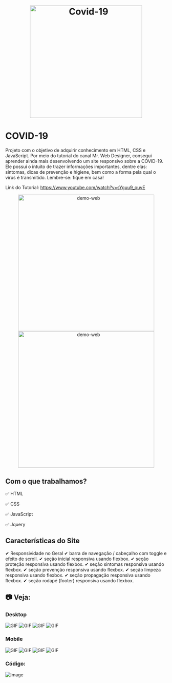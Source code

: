 <h1 align="center">
    <img alt="Covid-19" src="./github/logo.png" width="350" />
</h1>

# COVID-19
Projeto com o objetivo de adquirir conhecimento em HTML, CSS e JavaScript. 
Por meio do tutorial do canal Mr. Web Designer, consegui aprender ainda mais desenvolvendo um site responsivo sobre a COVID-19. 
Ele possui o intuito de trazer informações importantes, dentre elas: sintomas, dicas de prevenção e higiene, bem como a forma pela qual o vírus é transmitido. 
Lembre-se: fique em casa!

Link do Tutorial: https://www.youtube.com/watch?v=sYguu9_ouvE


<div align="center" >
  <img src="./github/desktop.png" alt="demo-web" height="425">
  <img src="./github/mobile.png" alt="demo-web" height="425">
</div>

## Com o que trabalhamos? 
✅ HTML

✅ CSS

✅ JavaScript

✅ Jquery

## Características do Site

✔ Responsividade no Geral
✔ barra de navegação / cabeçalho com toggle e efeito de scroll.
✔ seção inicial responsiva usando flexbox.
✔ seção proteção responsiva usando flexbox.
✔ seção sintomas responsiva usando flexbox.
✔ seção prevenção responsiva usando flexbox.
✔ seção limpeza responsiva usando flexbox.
✔ seção propagação responsiva usando flexbox.
✔ seção rodapé (footer) responsiva usando flexbox.


## :camera: Veja:

### Desktop
![GIF](github/desktop.gif)
![GIF](github/desktop2.gif)
![GIF](github/desktop3.gif)
![GIF](github/desktop4.gif)


### Mobile
![GIF](github/mobile.gif)
![GIF](github/mobile2.gif)
![GIF](github/mobile3.gif)
![GIF](github/mobile4.gif)


### Código:
![image](github/codigo.JPG)












